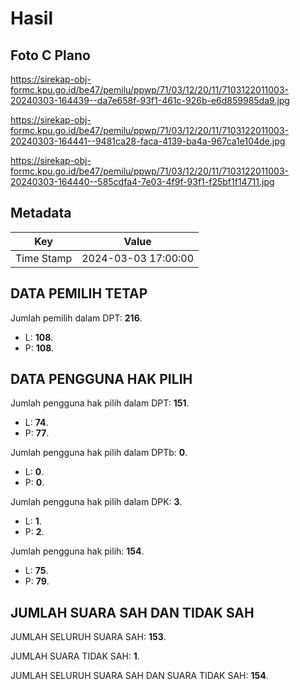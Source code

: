 # Hasil

## Foto C Plano

https://sirekap-obj-formc.kpu.go.id/be47/pemilu/ppwp/71/03/12/20/11/7103122011003-20240303-164439--da7e658f-93f1-461c-926b-e6d859985da9.jpg

https://sirekap-obj-formc.kpu.go.id/be47/pemilu/ppwp/71/03/12/20/11/7103122011003-20240303-164441--9481ca28-faca-4139-ba4a-967ca1e104de.jpg

https://sirekap-obj-formc.kpu.go.id/be47/pemilu/ppwp/71/03/12/20/11/7103122011003-20240303-164440--585cdfa4-7e03-4f9f-93f1-f25bf1f14711.jpg


## Metadata

| Key        | Value               |
| ---------- | ------------------- |
| Time Stamp | 2024-03-03 17:00:00 |


## DATA PEMILIH TETAP

Jumlah pemilih dalam DPT: **216**.
 * L: **108**.
 * P: **108**.

## DATA PENGGUNA HAK PILIH

Jumlah pengguna hak pilih dalam DPT: **151**.
 * L: **74**.
 * P: **77**.

Jumlah pengguna hak pilih dalam DPTb: **0**.
 * L: **0**.
 * P: **0**.

Jumlah pengguna hak pilih dalam DPK: **3**.
 * L: **1**.
 * P: **2**.

Jumlah pengguna hak pilih: **154**.
 * L: **75**.
 * P: **79**.

## JUMLAH SUARA SAH DAN TIDAK SAH

JUMLAH SELURUH SUARA SAH: **153**.

JUMLAH SUARA TIDAK SAH: **1**.

JUMLAH SELURUH SUARA SAH DAN SUARA TIDAK SAH: **154**.


